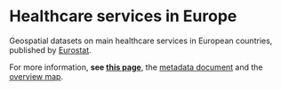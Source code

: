 # Healthcare services in Europe

Geospatial datasets on main healthcare services in European countries, published by [Eurostat](https://ec.europa.eu/eurostat/).

For more information, **see [this page](https://ec.europa.eu/eurostat/web/gisco/geodata/reference-data/healthcare-services)**, the [metadata document](https://github.com/eurostat/healthcare-services/blob/master/data/metadata.pdf) and the [overview map](https://eurostat.github.io/healthcare-services/map/).
